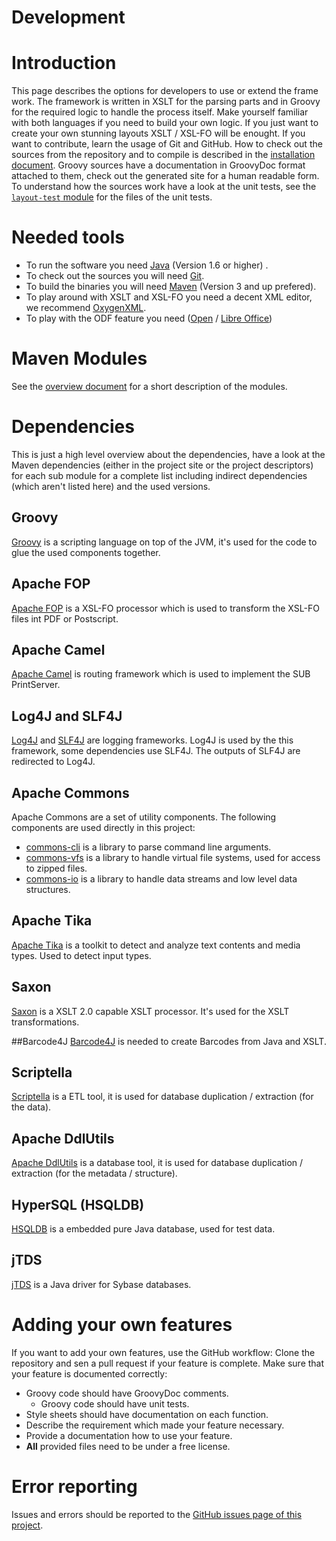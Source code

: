 Development
===========

# Introduction
This page describes the options for developers to use or extend the frame work. The framework is written in XSLT for the parsing parts and in Groovy for the required logic to handle the process itself. Make yourself familiar with both languages if you need to build your own logic. If you just want to create your own stunning layouts XSLT / XSL-FO will be enought. If you want to contribute, learn the usage of Git and GitHub. How to check out the sources from the repository and to compile is described in the [installation document](./installation.html). Groovy sources have a documentation in GroovyDoc format attached to them, check out the generated site for a human readable form. To understand how the sources work have a look at the unit tests, see the [`layout-test` module](./layout-test/) for the files of the unit tests.

# Needed tools

* To run the software you need [Java](http://java.com/en/) (Version 1.6 or higher) .
* To check out the sources you will need [Git](http://git-scm.com/).
* To build the binaries you will need [Maven](http://maven.apache.org/) (Version 3 and up prefered).
* To play around with XSLT and XSL-FO you need a decent XML editor, we recommend [OxygenXML](http://oxygenxml.com/).
* To play with the ODF feature you need ([Open](https://www.openoffice.org/) / [Libre Office](http://www.libreoffice.org/))

# Maven Modules
See the [overview document](./overview.html) for a short description of the modules. 

# Dependencies
This is just a high level overview about the dependencies, have a look at the Maven dependencies (either in the project site or the project descriptors) for each sub module for a complete list including indirect dependencies (which aren't listed here) and the used versions.

## Groovy
[Groovy](http://groovy.codehaus.org/) is a scripting language on top of the JVM, it's used for the code to glue the used components together.

## Apache FOP
[Apache FOP](http://xmlgraphics.apache.org/fop/) is a XSL-FO processor which is used to transform the XSL-FO files int PDF or Postscript.

## Apache Camel
[Apache Camel](http://camel.apache.org/) is routing framework which is used to implement the SUB PrintServer.

## Log4J and SLF4J
[Log4J](http://logging.apache.org/log4j/1.2/) and [SLF4J](http://www.slf4j.org/) are logging frameworks. Log4J is used by the this framework, some dependencies use SLF4J. The outputs of SLF4J are redirected to Log4J.

## Apache Commons
Apache Commons are a set of utility components. The following components are used directly in this project:

* [commons-cli](http://commons.apache.org/cli/) is a library to parse command line arguments.
* [commons-vfs](http://commons.apache.org/vfs/) is a library to handle virtual file systems, used for access to zipped files.
* [commons-io](http://commons.apache.org/proper/commons-io/) is a library to handle data streams and low level data structures.

## Apache Tika
[Apache Tika](http://tika.apache.org/) is a toolkit to detect and analyze text contents and media types. Used to detect input types.

## Saxon
[Saxon](http://saxon.sourceforge.net/) is a XSLT 2.0 capable XSLT processor. It's used for the XSLT transformations.

##Barcode4J
[Barcode4J](http://barcode4j.sourceforge.net/) is needed to create Barcodes from Java and XSLT.

## Scriptella
[Scriptella](http://scriptella.javaforge.com/) is a ETL tool, it is used for database duplication / extraction (for the data).

## Apache DdlUtils
[Apache DdlUtils](http://db.apache.org/ddlutils/) is a database tool, it is used for database duplication / extraction (for the metadata / structure).

## HyperSQL (HSQLDB)
[HSQLDB](http://hsqldb.org/) is a embedded pure Java database, used for test data.

## jTDS
[jTDS](http://jtds.sourceforge.net/) is a Java driver for Sybase databases.

# Adding your own features
If you want to add your own features, use the GitHub workflow: Clone the repository and sen a pull request if your feature is complete. Make sure that your feature is documented correctly:

* Groovy code should have GroovyDoc comments.
  * Groovy code should have unit tests.
* Style sheets should have documentation on each function.
* Describe the requirement which made your feature necessary.
* Provide a documentation how to use your feature.
* **All** provided files need to be under a free license.

# Error reporting
Issues and errors should be reported to the [GitHub issues page of this project](https://github.com/subugoe/ous-print/issues).

